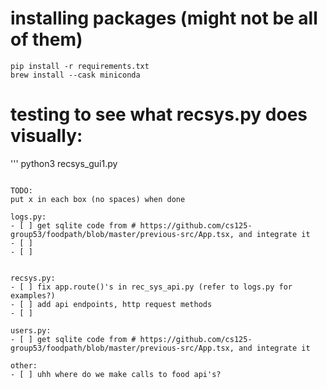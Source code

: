 
# installing packages (might not be all of them)
```
pip install -r requirements.txt
brew install --cask miniconda
```

# testing to see what recsys.py does visually:
'''
python3 recsys_gui1.py
```

TODO:
put x in each box (no spaces) when done

logs.py:
- [ ] get sqlite code from # https://github.com/cs125-group53/foodpath/blob/master/previous-src/App.tsx, and integrate it
- [ ] 
- [ ]


recsys.py:
- [ ] fix app.route()'s in rec_sys_api.py (refer to logs.py for examples?)
- [ ] add api endpoints, http request methods
- [ ]

users.py:
- [ ] get sqlite code from # https://github.com/cs125-group53/foodpath/blob/master/previous-src/App.tsx, and integrate it

other:
- [ ] uhh where do we make calls to food api's?